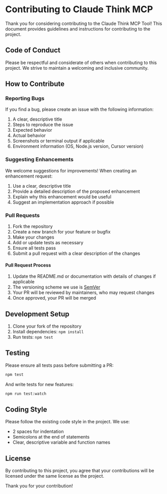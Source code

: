 # Contributing to Claude Think MCP

Thank you for considering contributing to the Claude Think MCP Tool! This document provides guidelines and instructions for contributing to the project.

## Code of Conduct

Please be respectful and considerate of others when contributing to this project. We strive to maintain a welcoming and inclusive community.

## How to Contribute

### Reporting Bugs

If you find a bug, please create an issue with the following information:

1. A clear, descriptive title
2. Steps to reproduce the issue
3. Expected behavior
4. Actual behavior
5. Screenshots or terminal output if applicable
6. Environment information (OS, Node.js version, Cursor version)

### Suggesting Enhancements

We welcome suggestions for improvements! When creating an enhancement request:

1. Use a clear, descriptive title
2. Provide a detailed description of the proposed enhancement
3. Explain why this enhancement would be useful
4. Suggest an implementation approach if possible

### Pull Requests

1. Fork the repository
2. Create a new branch for your feature or bugfix
3. Make your changes
4. Add or update tests as necessary
5. Ensure all tests pass
6. Submit a pull request with a clear description of the changes

#### Pull Request Process

1. Update the README.md or documentation with details of changes if applicable
2. The versioning scheme we use is [SemVer](http://semver.org/)
3. Your PR will be reviewed by maintainers, who may request changes
4. Once approved, your PR will be merged

## Development Setup

1. Clone your fork of the repository
2. Install dependencies: `npm install`
3. Run tests: `npm test`

## Testing

Please ensure all tests pass before submitting a PR:

```bash
npm test
```

And write tests for new features:

```bash
npm run test:watch
```

## Coding Style

Please follow the existing code style in the project. We use:

- 2 spaces for indentation
- Semicolons at the end of statements
- Clear, descriptive variable and function names

## License

By contributing to this project, you agree that your contributions will be licensed under the same license as the project.

Thank you for your contribution!
